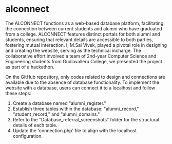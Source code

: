 # alconnect

The ALCONNECT functions as a web-based database platform, facilitating the connection between current students and alumni who have graduated from a college. ALCONNECT features distinct portals for both alumni and students, ensuring that relevant details are accessible to both parties, fostering mutual interaction. I, M.Sai Vivek, played a pivotal role in designing and creating the website, serving as the technical incharge. The collaborative effort involved a team of 2nd-year Computer Science and Engineering students from Gudlavalleru College, we presented the project as part of a hackathon.

On the GitHub repository, only codes related to design and connections are available due to the absence of database functionality. To implement the website with a database, users can connect it to a localhost and follow these steps:
  1. Create a database named "alumni_register."
  2. Establish three tables within the database: "alumni_record," "student_record," and "alumni_domains."
  3. Refer to the "Database_referral_screenshots" folder for the structural details of each table.
  4. Update the 'connection.php' file to align with the localhost configuration.


